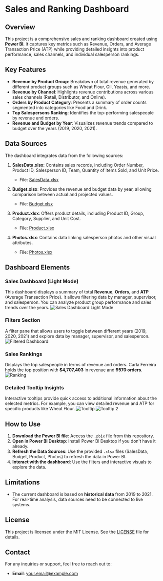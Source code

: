 # Sales and Ranking Dashboard

## Overview
This project is a comprehensive sales and ranking dashboard created using **Power BI**. It captures key metrics such as Revenue, Orders, and Average Transaction Price (ATP) while providing detailed insights into product performance, sales channels, and individual salesperson rankings.

## Key Features
- **Revenue by Product Group**: Breakdown of total revenue generated by different product groups such as Wheat Flour, Oil, Yeasts, and more.
- **Revenue by Channel**: Highlights revenue contributions across various sales channels (Retail, Distributor, and Online).
- **Orders by Product Category**: Presents a summary of order counts segmented into categories like Food and Drink.
- **Top Salespersons Ranking**: Identifies the top-performing salespeople by revenue and orders.
- **Revenue and Budget by Year**: Visualizes revenue trends compared to budget over the years (2019, 2020, 2021).

## Data Sources
The dashboard integrates data from the following sources:

1. **SalesData.xlsx**: Contains sales records, including Order Number, Product ID, Salesperson ID, Team, Quantity of Items Sold, and Unit Price.
   - File: [SalesData.xlsx](./mnt/data/SalesData.xlsx)

2. **Budget.xlsx**: Provides the revenue and budget data by year, allowing comparison between actual and projected values.
   - File: [Budget.xlsx](./mnt/data/Budget.xlsx)

3. **Product.xlsx**: Offers product details, including Product ID, Group, Category, Supplier, and Unit Cost.
   - File: [Product.xlsx](./mnt/data/Product.xlsx)

4. **Photos.xlsx**: Contains data linking salesperson photos and other visual attributes.
   - File: [Photos.xlsx](./mnt/data/Photos.xlsx)

## Dashboard Elements

### Sales Dashboard (Light Mode)
This dashboard displays a summary of total **Revenue**, **Orders**, and **ATP** (Average Transaction Price). It allows filtering data by manager, supervisor, and salesperson. You can analyze product group performance and sales trends over the years.
![Sales Dashboard Light Mode](./mnt/data/Light_Mode.png)

### Filters Section
A filter pane that allows users to toggle between different years (2019, 2020, 2021) and explore data by manager, supervisor, and salesperson.
![Filtered Dashboard](./mnt/data/Filtered_1.jpg)

### Sales Rankings
Displays the top salespeople in terms of revenue and orders. Carla Ferreira holds the top position with **$4,707,403** in revenue and **9570 orders**.
![Ranking](./mnt/data/Ranking.jpg)

### Detailed Tooltip Insights
Interactive tooltips provide quick access to additional information about the selected metrics. For example, you can view detailed revenue and ATP for specific products like Wheat Flour.
![Tooltip](./mnt/data/Tooltip.png)
![Tooltip 2](./mnt/data/Tooltip_2.png)

## How to Use
1. **Download the Power BI file**: Access the `.pbix` file from this repository.
2. **Open in Power BI Desktop**: Install Power BI Desktop if you don't have it already.
3. **Refresh the Data Sources**: Use the provided `.xlsx` files (SalesData, Budget, Product, Photos) to refresh the data in Power BI.
4. **Interact with the dashboard**: Use the filters and interactive visuals to explore the data.

## Limitations
- The current dashboard is based on **historical data** from 2019 to 2021. For real-time analysis, data sources need to be connected to live systems.

## License
This project is licensed under the MIT License. See the [LICENSE](LICENSE) file for details.

## Contact
For any inquiries or support, feel free to reach out to:
- **Email**: your.email@example.com
